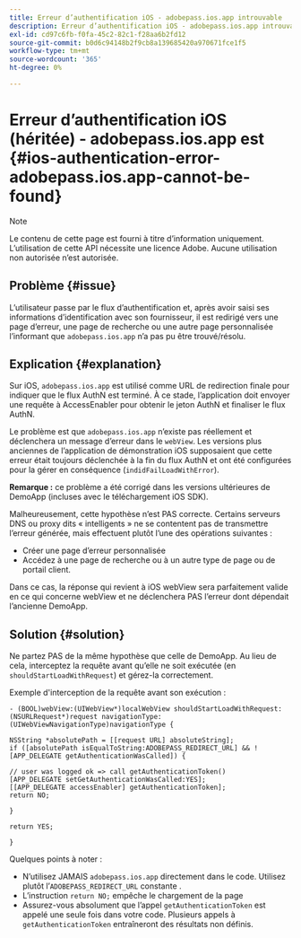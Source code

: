 ```yaml
---
title: Erreur d’authentification iOS - adobepass.ios.app introuvable
description: Erreur d’authentification iOS - adobepass.ios.app introuvable
exl-id: cd97c6fb-f0fa-45c2-82c1-f28aa6b2fd12
source-git-commit: b0d6c94148b2f9cb8a139685420a970671fce1f5
workflow-type: tm+mt
source-wordcount: '365'
ht-degree: 0%

---
```


# Erreur d’authentification iOS (héritée) - adobepass.ios.app est {#ios-authentication-error-adobepass.ios.app-cannot-be-found}

>[!NOTE]
>
>Le contenu de cette page est fourni à titre d’information uniquement. L’utilisation de cette API nécessite une licence Adobe. Aucune utilisation non autorisée n’est autorisée.

## Problème {#issue}

L’utilisateur passe par le flux d’authentification et, après avoir saisi ses informations d’identification avec son fournisseur, il est redirigé vers une page d’erreur, une page de recherche ou une autre page personnalisée l’informant que `adobepass.ios.app` n’a pas pu être trouvé/résolu.

## Explication {#explanation}

Sur iOS, `adobepass.ios.app` est utilisé comme URL de redirection finale pour indiquer que le flux AuthN est terminé. À ce stade, l’application doit envoyer une requête à AccessEnabler pour obtenir le jeton AuthN et finaliser le flux AuthN.

Le problème est que `adobepass.ios.app` n’existe pas réellement et déclenchera un message d’erreur dans le `webView`. Les versions plus anciennes de l’application de démonstration iOS supposaient que cette erreur était toujours déclenchée à la fin du flux AuthN et ont été configurées pour la gérer en conséquence (`indidFailLoadWithError`).

**Remarque :** ce problème a été corrigé dans les versions ultérieures de DemoApp (incluses avec le téléchargement iOS SDK).

Malheureusement, cette hypothèse n’est PAS correcte. Certains serveurs DNS ou proxy dits « intelligents » ne se contentent pas de transmettre l’erreur générée, mais effectuent plutôt l’une des opérations suivantes :

- Créer une page d’erreur personnalisée
- Accédez à une page de recherche ou à un autre type de page ou de portail client.

Dans ce cas, la réponse qui revient à iOS webView sera parfaitement valide en ce qui concerne webView et ne déclenchera PAS l’erreur dont dépendait l’ancienne DemoApp.

## Solution {#solution}

Ne partez PAS de la même hypothèse que celle de DemoApp. Au lieu de cela, interceptez la requête avant qu’elle ne soit exécutée (en `shouldStartLoadWithRequest`) et gérez-la correctement.

Exemple d&#39;interception de la requête avant son exécution :

```obj-c
- (BOOL)webView:(UIWebView*)localWebView shouldStartLoadWithRequest:(NSURLRequest*)request navigationType:(UIWebViewNavigationType)navigationType {

NSString *absolutePath = [[request URL] absoluteString]; 
if ([absolutePath isEqualToString:ADOBEPASS_REDIRECT_URL] && ![APP_DELEGATE getAuthenticationWasCalled]) {

// user was logged ok => call getAuthenticationToken() 
[APP_DELEGATE setGetAuthenticationWasCalled:YES]; 
[[APP_DELEGATE accessEnabler] getAuthenticationToken];
return NO;

}

return YES;

}
```

Quelques points à noter :

- N’utilisez JAMAIS `adobepass.ios.app` directement dans le code. Utilisez plutôt l’`ADOBEPASS_REDIRECT_URL` constante .
- L’instruction `return NO;` empêche le chargement de la page
- Assurez-vous absolument que l’appel `getAuthenticationToken` est appelé une seule fois dans votre code. Plusieurs appels à `getAuthenticationToken` entraîneront des résultats non définis.
